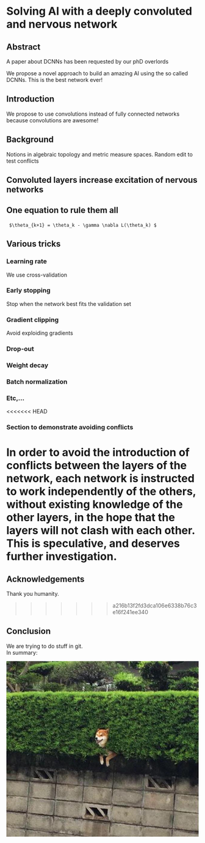# Solving AI with a deeply convoluted and nervous network

## Abstract

A paper about DCNNs has been requested by our phD overlords

We propose a novel approach to build an amazing AI using the so called DCNNs. This is the best network ever!

## Introduction
We propose to use convolutions instead of fully connected  networks because convolutions are awesome! 

## Background
Notions in algebraic topology and metric measure spaces. 
Random edit to test conflicts

## Convoluted layers increase excitation of nervous networks


## One equation to rule them all
 
     $\theta_{k+1} = \theta_k - \gamma \nabla L(\theta_k) $

## Various tricks
### Learning rate
We use cross-validation
### Early stopping
Stop when the network best fits the validation set
### Gradient clipping
Avoid exploiding gradients
### Drop-out
### Weight decay

### Batch normalization
### Etc,...

<<<<<<< HEAD
### Section to demonstrate avoiding conflicts
In order to avoid the introduction of conflicts between the layers of the network, each network is instructed to work independently of the others, without existing knowledge of the other layers, in the hope that the layers will not clash with each other.  This is speculative, and deserves further investigation.
=======
## Acknowledgements 
Thank you humanity. 

>>>>>>> a216b13f2fd3dca106e6338b76c3e16f241ee340
## Conclusion
We are trying to do stuff in git.  
In summary:

 ![shiba](shiba.jpg)

